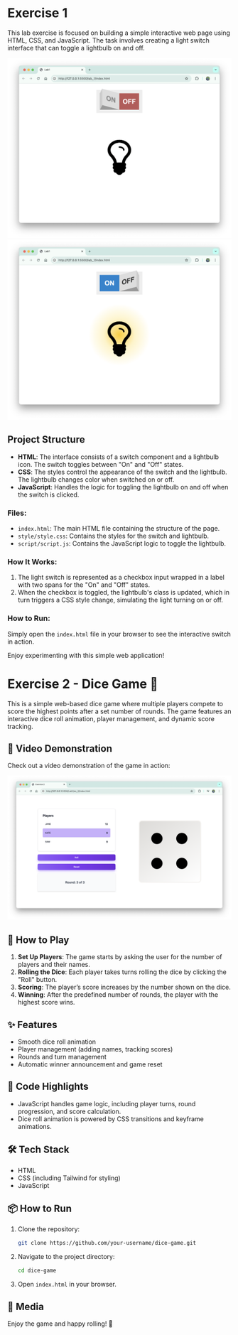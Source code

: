 # Exercise 1

This lab exercise is focused on building a simple interactive web page using HTML, CSS, and JavaScript. The task involves creating a light switch interface that can toggle a lightbulb on and off.

![Lightbulb Off](../Lab1/docs/lab1_ex_1_off.png)
![Lightbulb On](../Lab1/docs/lab1_ex_1_on.png)

## Project Structure

- **HTML**: The interface consists of a switch component and a lightbulb icon. The switch toggles between "On" and "Off" states.
- **CSS**: The styles control the appearance of the switch and the lightbulb. The lightbulb changes color when switched on or off.
- **JavaScript**: Handles the logic for toggling the lightbulb on and off when the switch is clicked.

### Files:

- `index.html`: The main HTML file containing the structure of the page.
- `style/style.css`: Contains the styles for the switch and lightbulb.
- `script/script.js`: Contains the JavaScript logic to toggle the lightbulb.

### How It Works:

1. The light switch is represented as a checkbox input wrapped in a label with two spans for the "On" and "Off" states.
2. When the checkbox is toggled, the lightbulb's class is updated, which in turn triggers a CSS style change, simulating the light turning on or off.

### How to Run:

Simply open the `index.html` file in your browser to see the interactive switch in action.

Enjoy experimenting with this simple web application!

# Exercise 2 - Dice Game 🎲

This is a simple web-based dice game where multiple players compete to score the highest points after a set number of rounds. The game features an interactive dice roll animation, player management, and dynamic score tracking.

## 🎥 Video Demonstration

Check out a video demonstration of the game in action:

[![Watch the video](../Lab1/docs/lab1_ex_2_photo.png)](https://www.youtube.com/watch?v=EAVZAPzzfKg)

## 🚀 How to Play

1. **Set Up Players**: The game starts by asking the user for the number of players and their names.
2. **Rolling the Dice**: Each player takes turns rolling the dice by clicking the "Roll" button.
3. **Scoring**: The player’s score increases by the number shown on the dice.
4. **Winning**: After the predefined number of rounds, the player with the highest score wins.

## ✨ Features

- Smooth dice roll animation
- Player management (adding names, tracking scores)
- Rounds and turn management
- Automatic winner announcement and game reset

## 📜 Code Highlights

- JavaScript handles game logic, including player turns, round progression, and score calculation.
- Dice roll animation is powered by CSS transitions and keyframe animations.

## 🛠️ Tech Stack

- HTML
- CSS (including Tailwind for styling)
- JavaScript

## 📦 How to Run

1. Clone the repository:

    ```bash
    git clone https://github.com/your-username/dice-game.git
    ```

2. Navigate to the project directory:

    ```bash
    cd dice-game
    ```

3. Open `index.html` in your browser.

## 📸 Media

Enjoy the game and happy rolling! 🎉
